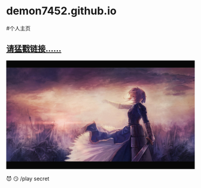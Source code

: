 demon7452.github.io
===================
#个人主页
<h2><a href="http://demon7452.github.io/" class="button" target="_blank">请猛戳链接……</a></h2>

<img src="/public/img/background.png"/>

:smiling_imp:  :smirk:  /play secret
